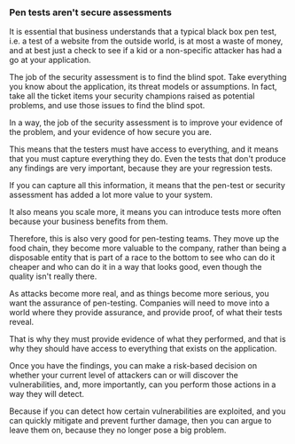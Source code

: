 ### Pen tests aren't secure assessments

It is essential that business understands that a typical black box pen test, i.e. a test of a website from the outside world, is at most a waste of money, and at best just a check to see if a kid or a non-specific attacker has had a go at your application.

The job of the security assessment is to find the blind spot. Take everything you know about the application, its threat models or assumptions. In fact, take all the ticket items your security champions raised as potential problems, and use those issues to find the blind spot.

In a way, the job of the security assessment is to improve your evidence of the problem, and your evidence of how secure you are.

This means that the testers must have access to everything, and it means that you must capture everything they do. Even the tests that don't produce any findings are very important, because they are your regression tests.

If you can capture all this information, it means that the pen-test or security assessment has added a lot more value to your system.

It also means you scale more, it means you can introduce tests more often because your business benefits from them. 

Therefore, this is also very good for pen-testing teams. They move up the food chain, they become more valuable to the company, rather than being a disposable entity that is part of a race to the bottom to see who can do it cheaper and who can do it in a way that looks good, even though the quality isn't really there. 

As attacks become more real, and as things become more serious, you want the assurance of pen-testing. Companies will need to move into a world where they provide assurance, and provide proof, of what their tests reveal. 

That is why they must provide evidence of what they performed, and that is why they should have access to everything that exists on the application.

Once you have the findings, you can make a risk-based decision on whether your current level of attackers can or will discover the vulnerabilities, and, more importantly, can you perform those actions in a way they will detect.

Because if you can detect how certain vulnerabilities are exploited, and you can quickly mitigate and prevent further damage, then you can argue to leave them on, because they no longer pose a big problem.  
